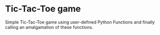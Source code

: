 # Tic-Tac-Toe game 
Simple Tic-Tac-Toe game using user-defined Python Functions and finally calling an amalgamation of these functions. 
